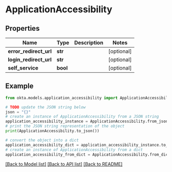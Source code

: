 # ApplicationAccessibility


## Properties

Name | Type | Description | Notes
------------ | ------------- | ------------- | -------------
**error_redirect_url** | **str** |  | [optional] 
**login_redirect_url** | **str** |  | [optional] 
**self_service** | **bool** |  | [optional] 

## Example

```python
from okta.models.application_accessibility import ApplicationAccessibility

# TODO update the JSON string below
json = "{}"
# create an instance of ApplicationAccessibility from a JSON string
application_accessibility_instance = ApplicationAccessibility.from_json(json)
# print the JSON string representation of the object
print(ApplicationAccessibility.to_json())

# convert the object into a dict
application_accessibility_dict = application_accessibility_instance.to_dict()
# create an instance of ApplicationAccessibility from a dict
application_accessibility_from_dict = ApplicationAccessibility.from_dict(application_accessibility_dict)
```
[[Back to Model list]](../README.md#documentation-for-models) [[Back to API list]](../README.md#documentation-for-api-endpoints) [[Back to README]](../README.md)


